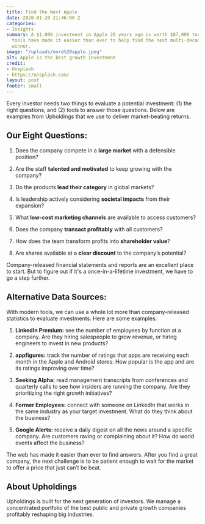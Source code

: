 ```yaml
---
title: Find the Next Apple
date: 2020-01-20 21:46:00 Z
categories:
- Insights
summary: A $1,000 investment in Apple 20 years ago is worth $87,000 today. Online
  tools have made it easier than ever to help find the next multi-decade stock market
  winner.
image: "/uploads/more%20apple.jpeg"
alt: Apple is the best growth investment
credit:
- Unsplash
- https://unsplash.com/
layout: post
footer: small
---
```


Every investor needs two things to evaluate a potential investment: (1) the right questions, and (2) tools to answer those questions. Below are examples from Upholdings that we use to deliver market-beating returns.

## **Our Eight Questions:**

1. Does the company compete in a **large market** with a defensible position?

2. Are the staff **talented and motivated** to keep growing with the company?

3. Do the products **lead their category** in global markets?

4. Is leadership actively considering **societal impacts** from their expansion?

5. What **low-cost marketing channels** are available to access customers?

6. Does the company **transact profitably** with all customers?

7. How does the team transform profits into **shareholder value**?

8. Are shares available at a **clear discount** to the company’s potential?

Company-released financial statements and reports are an excellent place to start. But to figure out if it's a once-in-a-lifetime investment, we have to go a step further.

## **Alternative Data Sources:**

With modern tools, we can use a whole lot more than company-released statistics to evaluate investments. Here are some examples:

1. **LinkedIn Premium:** see the number of employees by function at a company. Are they hiring salespeople to grow revenue, or hiring engineers to invest in new products?

2. **appfigures:** track the number of ratings that apps are receiving each month in the Apple and Android stores. How popular is the app and are its ratings improving over time?

3. **Seeking Alpha:** read management transcripts from conferences and quarterly calls to see how insiders are running the company. Are they prioritizing the right growth initiatives?

4. **Former Employees:** connect with someone on LinkedIn that works in the same industry as your target investment. What do they think about the business?

5. **Google Alerts:** receive a daily digest on all the news around a specific company. Are customers raving or complaining about it? How do world events affect the business?

The web has made it easier than ever to find answers. After you find a great company, the next challenge is to be patient enough to wait for the market to offer a price that just can’t be beat.

## **About Upholdings**

Upholdings is built for the next generation of investors. We manage a concentrated portfolio of the best public and private growth companies profitably reshaping big industries.

